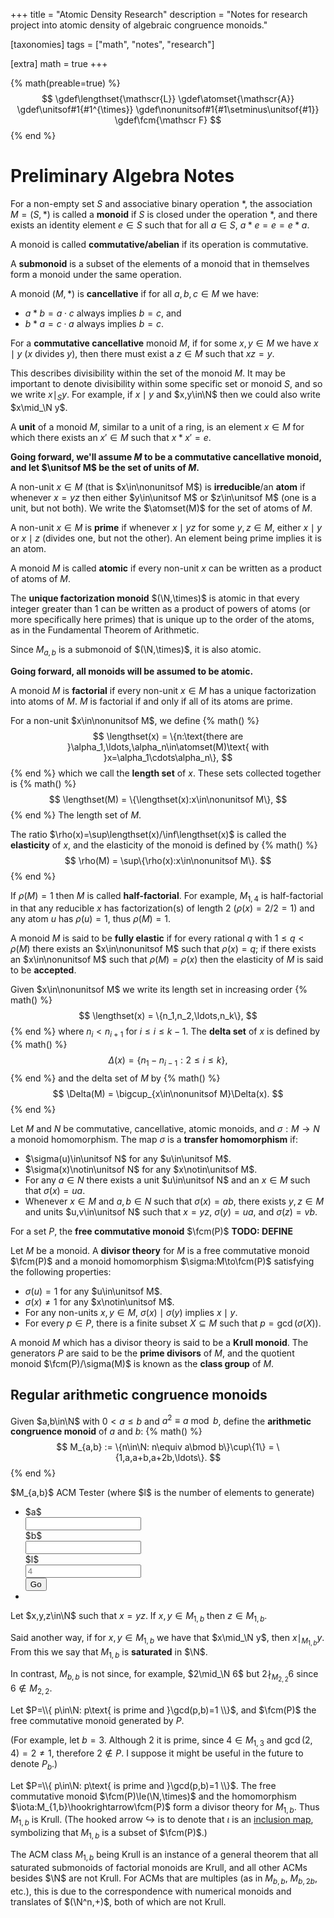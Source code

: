 +++
title = "Atomic Density Research"
description = "Notes for research project into atomic density of algebraic congruence monoids."

[taxonomies]
tags = ["math", "notes", "research"]

[extra]
math = true
+++

{% math(preable=true) %}
$$
\gdef\lengthset{\mathscr{L}}
\gdef\atomset{\mathscr{A}}
\gdef\unitsof#1{#1^{\times}}
\gdef\nonunitsof#1{#1\setminus\unitsof{#1}}
\gdef\fcm{\mathscr F}
$$
{% end %}

<script type="text/javascript">
const acm_elements = (a, b, l) => {
    if (a == 1) {
        return [...Array(l).keys()].map(q => a+q*b);
    } else {
        return [1].concat([...Array(l-1).keys()].map(q => a+(q+1)*b));
    }
};
const acm_string = (a, b, l) => {
    var valid = false;
    var s;
    if (!Number.isInteger(a) || !Number.isInteger(b) || !Number.isInteger(l)) {
        s = String.raw`\exists x\in\{a,b,l\}\Rightarrow\not\in\N`;
    } else if (0 >= a) {
        s = String.raw`0\not< a`;
    } else if (a > b) {
        s = String.raw`a\not\leq b`;
    } else if (a**2 % b != a % b) {
        s = String.raw`a^2\not\equiv a\bmod b`;
    } else {
        valid = true;
        s = String.raw`
            M_{${a},${b}}
        = \{n\in\N:n\equiv ${a}\bmod ${b}\}${a != 1 ? String.raw`\cup\{1\}` : ""}
        = \{${acm_elements(a, b, l).join()},\ldots\}`;
    };
    return [valid, s];
}
</script>

# Preliminary Algebra Notes

For a non-empty set $S$ and associative binary operation $\ast$, the association $M=(S,\ast)$
is called a **monoid** if $S$ is closed under the operation $\ast$, and there exists an
identity element $e\in S$ such that for all $a\in S$, $a\ast e=e=e\ast a$.

A monoid is called **commutative/abelian** if its operation is commutative.

A **submonoid** is a subset of the elements of a monoid that in themselves form a monoid under the
same operation.

<!-- more -->

A monoid $(M,\ast)$ is **cancellative** if for all $a,b,c\in M$ we have:
- $a\ast b=a\cdot c$ always implies $b=c$, and
- $b\ast a=c\cdot a$ always implies $b=c$.

For a **commutative cancellative** monoid $M$,
if for some $x,y\in M$ we have $x\mid y$ ($x$ divides $y$),
then there must exist a $z\in M$ such that $xz=y$.

This describes divisibility within the set of the monoid $M$.
It may be important to denote divisibility within some specific set or monoid $S$,
and so we write $x\mid_S y$.
For example, if $x\mid y$ and $x,y\in\N$ then we could also write $x\mid_\N y$.

A **unit** of a monoid $M$, similar to a unit of a ring,
is an element $x\in M$ for which there exists an $x'\in M$ such that $x\ast x'=e$.

**Going forward, we'll assume $M$ to be a commutative cancellative monoid, and let $\unitsof M$ be
the set of units of $M$.**

A non-unit $x\in M$ (that is $x\in\nonunitsof M$)
is **irreducible**/an **atom** if whenever $x=yz$ then either $y\in\unitsof M$
or $z\in\unitsof M$ (one is a unit, but not both).
We write the $\atomset(M)$ for the set of atoms of $M$.

A non-unit $x\in M$ is **prime** if whenever $x\mid yz$ for some $y,z\in M$,
either $x\mid y$ or $x\mid z$ (divides one, but not the other).
An element being prime implies it is an atom.

A monoid $M$ is called **atomic** if every non-unit $x$ can be written as a product of atoms of $M$.

The **unique factorization monoid** $(\N,\times)$ is atomic in that every integer greater than 1 can
be written as a product of powers of atoms (or more specifically here primes) that is unique
up to the order of the atoms, as in the Fundamental Theorem of Arithmetic.

Since $M_{a,b}$ is a submonoid of $(\N,\times)$, it is also atomic.

**Going forward, all monoids will be assumed to be atomic.**

A monoid $M$ is **factorial** if every non-unit $x\in M$ has a unique factorization into
atoms of $M$. $M$ is factorial if and only if all of its atoms are prime.

For a non-unit $x\in\nonunitsof M$, we define
{% math() %}
$$
\lengthset(x)
= \{n:\text{there are }\alpha_1,\ldots,\alpha_n\in\atomset(M)\text{ with }x=\alpha_1\cdots\alpha_n\},
$$
{% end %}
which we call the **length set** of $x$. These sets collected together is
{% math() %}
$$
\lengthset(M)
= \{\lengthset(x):x\in\nonunitsof M\},
$$
{% end %}
The length set of $M$.

The ratio $\rho(x)=\sup\lengthset(x)/\inf\lengthset(x)$ is called the **elasticity** of $x$,
and the elasticity of the monoid is defined by
{% math() %}
$$
\rho(M)
= \sup\{\rho(x):x\in\nonunitsof M\}.
$$
{% end %}

If $\rho(M)=1$ then $M$ is called **half-factorial**. For example, $M_{1,4}$ is half-factorial in
that any reducible $x$ has factorization(s) of length 2 ($\rho(x)=2/2=1$)
and any atom $u$ has $\rho(u)=1$, thus $\rho(M)=1$.

A monoid $M$ is said to be **fully elastic** if for every rational $q$ with $1\le q<\rho(M)$ there
exists an $x\in\nonunitsof M$ such that $\rho(x)=q$;
if there exists an $x\in\nonunitsof M$ such that $\rho(M)=\rho(x)$ then the elasticity of $M$ is
said to be **accepted**.

Given $x\in\nonunitsof M$ we write its length set in increasing order
{% math() %}
$$
\lengthset(x)
= \{n_1,n_2,\ldots,n_k\},
$$
{% end %}
where $n_i<n_{i+1}$ for $i\le i\le k-1$. The **delta set** of $x$ is defined by
{% math() %}
$$
\Delta(x)
= \{ n_1 - n_{i-1}: 2\le i\le k \},
$$
{% end %}
and the delta set of $M$ by
{% math() %}
$$
\Delta(M)
= \bigcup_{x\in\nonunitsof M}\Delta(x).
$$
{% end %}

Let $M$ and $N$ be commutative, cancellative, atomic monoids, and $\sigma:M\to N$ a monoid
homomorphism. The map $\sigma$ is a **transfer homomorphism** if:

- $\sigma(u)\in\unitsof N$ for any $u\in\unitsof M$.
- $\sigma(x)\notin\unitsof N$ for any $x\notin\unitsof M$.
- For any $a\in N$ there exists a unit $u\in\unitsof N$ and an $x\in M$ such that $\sigma(x)=ua$.
- Whenever $x\in M$ and $a,b\in N$ such that $\sigma(x)=ab$, there exists $y,z\in M$ and units
  $u,v\in\unitsof N$ such that $x=yz$, $\sigma(y)=ua$, and $\sigma(z)=vb$.

For a set $P$, the **free commutative monoid** $\fcm(P)$ **TODO: DEFINE**

Let $M$ be a monoid. A **divisor theory** for $M$ is a free commutative monoid $\fcm(P)$ and a
monoid homomorphism $\sigma:M\to\fcm(P)$ satisfying the following properties:

- $\sigma(u)=1$ for any $u\in\unitsof M$.
- $\sigma(x)\ne 1$ for any $x\notin\unitsof M$.
- For any non-units $x,y\in M$, $\sigma(x)\mid\sigma(y)$ implies $x\mid y$.
- For every $p\in P$, there is a finite subset $X\subseteq M$ such that $p=\gcd(\sigma(X))$.

A monoid $M$ which has a divisor theory is said to be a **Krull monoid**. The generators $P$ are said
to be the **prime divisors** of $M$, and the quotient monoid $\fcm(P)/\sigma(M)$ is known as the
**class group** of $M$.

## Regular arithmetic congruence monoids

Given $a,b\in\N$ with $0<a\le b$ and $a^2\equiv a\bmod b$,
define the **arithmetic congruence monoid** of $a$ and $b$:
{% math() %}
$$
M_{a,b}
:= \{n\in\N: n\equiv a\bmod b\}\cup\{1\}
= \{1,a,a+b,a+2b,\ldots\}.
$$
{% end %}

<div id="acm-checker" class="card">
    <div class="card-header">
        $M_{a,b}$ ACM Tester (where $l$ is the number of elements to generate)
    </div>
    <ul class="list-group list-group-flush">
        <li class="list-group-item">
            <div class="form-row">
                <div class="col">
                    <div class="input-group">
                        <div class="input-group-prepend">
                            <span class="input-group-text">$a$</span>
                        </div>
                        <input id="acm-checker-a" class="form-control" type="text">
                    </div>
                </div>
                <div class="col">
                    <div class="input-group">
                        <div class="input-group-prepend">
                            <span class="input-group-text">$b$</span>
                        </div>
                        <input id="acm-checker-b" class="form-control" type="text">
                    </div>
                </div>
                <div class="col">
                    <div class="input-group">
                        <div class="input-group-prepend">
                            <span class="input-group-text">$l$</span>
                        </div>
                        <input id="acm-checker-l" class="form-control" type="text" placeholder="4">
                    </div>
                </div>
                <div class="col">
                    <button id="acm-checker-btn" class="btn btn-primary btn-block">Go</button>
                </div>
            </div>
        </li>
        <li id="acm-checker-res" class="list-group-item text-center"></li>
    </ul>
</div>
<script>
const danger = "list-group-item-danger";
const res = $("#acm-checker-res");
const ele = res[0];
$("#acm-checker-btn").click(() => {
    const a = parseFloat($("#acm-checker-a").val());
    const b = parseFloat($("#acm-checker-b").val());
    const l = parseFloat($("#acm-checker-l").val() || 4);
    const [valid, s] = acm_string(a, b, l);
    if (!valid) {
        res.addClass(danger);
    } else {
        res.removeClass(danger);
    }
    katex.render(s, ele);
});
</script>

<!-- Lemma 3.1 -->
Let $x,y,z\in\N$ such that $x=yz$. If $x,y\in M_{1,b}$ then $z\in M_{1,b}$.

Said another way, if for $x,y\in M_{1,b}$ we have that $x\mid_\N y$,
then $x\mid_{M_{1,b}}y$.
From this we say that $M_{1,b}$ is **saturated** in $\N$.

In contrast, $M_{b,b}$ is not since, for example,
$2\mid_\N 6$ but $2\nmid_{M_{2,2}} 6$ since $6\notin M_{2,2}$.

Let $P=\\{ p\in\N: p\text{ is prime and }\gcd(p,b)=1 \\}$,
and $\fcm(P)$ the free commutative monoid generated by $P$.

(For example, let $b=3$.
Although $2$ it is prime, since $4\in M_{1,3}$ and $\gcd(2,4)=2\ne 1$, therefore $2\notin P$.
I suppose it might be useful in the future to denote $P_b$.)

<!-- Theorem 3.2 -->
Let $P=\\{ p\in\N: p\text{ is prime and }\gcd(p,b)=1 \\}$.
The free commutative monoid $\fcm(P)\le(\N,\times)$ and
the homomorphism $\iota:M_{1,b}\hookrightarrow\fcm(P)$ form a divisor theory for $M_{1,b}$.
Thus $M_{1,b}$ is Krull.
(The hooked arrow $\hookrightarrow$ is to denote that $\iota$ is an [inclusion map][],
symbolizing that $M_{1,b}$ is a subset of $\fcm(P)$.)

[inclusion map]: https://en.m.wikipedia.org/wiki/Inclusion_map

The ACM class $M_{1,b}$ being Krull is an instance of a general theorem that all saturated
submonoids of factorial monoids are Krull, and all other ACMs besides $\N$ are not Krull.
For ACMs that are multiples (as in $M_{b,b}$, $M_{b,2b}$, etc.), this is due to the correspondence
with numerical monoids and translates of $(\N^n,+)$, both of which are not Krull.

